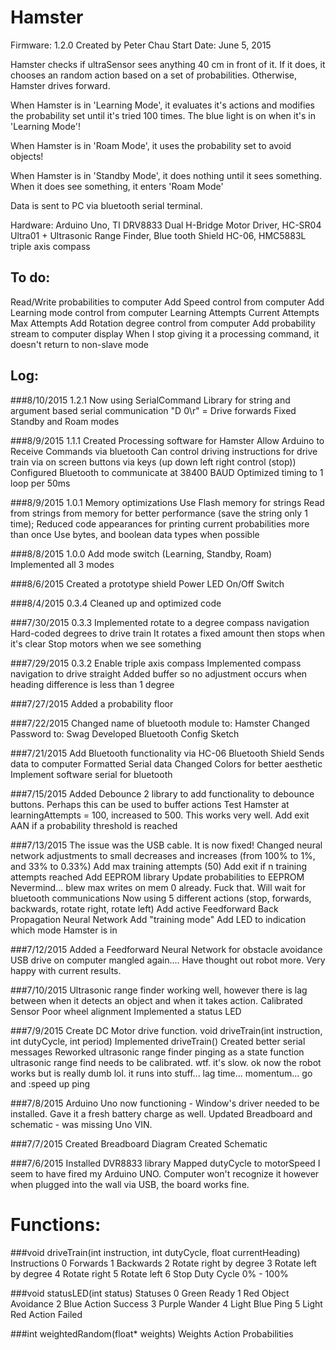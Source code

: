 Hamster
=======
Firmware: 1.2.0 
Created by Peter Chau
Start Date: June 5, 2015

Hamster checks if ultraSensor sees anything 40 cm in front of it. If it does, it chooses an random action based on a set of probabilities. Otherwise, Hamster drives forward. 

When Hamster is in 'Learning Mode', it evaluates it's actions and modifies the probability set until it's tried 100 times. The blue light is on when it's in 'Learning Mode'!

When Hamster is in 'Roam Mode', it uses the probability set to avoid objects!

When Hamster is in 'Standby Mode', it does nothing until it sees something. When it does see something, it enters 'Roam Mode'

Data is sent to PC via bluetooth serial terminal.

Hardware: Arduino Uno, TI DRV8833 Dual H-Bridge Motor Driver, HC-SR04 Ultra01 + Ultrasonic Range Finder, Blue tooth Shield HC-06, HMC5883L triple axis compass

To do:
------
   Read/Write probabilities to computer
   Add Speed control from computer
   Add Learning mode control from computer
   	Learning Attempts
   	Current Attempts
   	Max Attempts
   Add Rotation degree control from computer
   Add probability stream to computer display
   When I stop giving it a processing command, it doesn't return to non-slave mode
   
Log:
----
###8/10/2015 1.2.1
	Now using SerialCommand Library for string and argument based serial communication
		"D 0\r" = Drive forwards
	Fixed Standby and Roam modes

###8/9/2015 1.1.1
	Created Processing software for Hamster
	Allow Arduino to Receive Commands via bluetooth
		Can control driving instructions for drive train
			via on screen buttons
			via keys (up down left right control (stop))
	Configured Bluetooth to communicate at 38400 BAUD
		Optimized timing  to 1 loop per 50ms

###8/9/2015 1.0.1
	Memory optimizations
		Use Flash memory for strings
			Read from strings from memory for better performance (save the string only 1 time);
		Reduced code appearances for printing current probabilities more than once
		Use bytes, and boolean data types when possible

###8/8/2015 1.0.0
   Add mode switch (Learning, Standby, Roam)
   		Implemented all 3 modes
   		
###8/6/2015
	Created a prototype shield
	Power LED
	On/Off Switch

###8/4/2015 0.3.4
   Cleaned up and optimized code

###7/30/2015 0.3.3
   Implemented rotate to a degree compass navigation
      Hard-coded degrees to drive train
	  It rotates a fixed amount then stops when it's clear
   Stop motors when we see something	

###7/29/2015 0.3.2
   Enable triple axis compass
   Implemented compass navigation to drive straight
	   Added buffer so no adjustment occurs when heading difference is less than 1 degree 

###7/27/2015
   Added a probability floor

###7/22/2015
   Changed name of bluetooth module to: Hamster
   Changed Password to: Swag
   Developed Bluetooth Config Sketch

###7/21/2015
   Add Bluetooth functionality via HC-06 Bluetooth Shield
	  Sends data to computer
	  Formatted Serial data
   Changed Colors for better aesthetic
   Implement software serial for bluetooth

###7/15/2015
   Added Debounce 2 library to add functionality to debounce buttons. Perhaps this can be used to buffer actions
   Test Hamster at learningAttempts = 100, increased to 500. This works very well.
   Add exit AAN if a probability threshold is reached

###7/13/2015
   The issue was the USB cable. It is now fixed!
   Changed neural network adjustments to small decreases and increases (from 100% to 1%, and 33% to 0.33%)
   Add max training attempts (50)
     Add exit if n training attempts reached
   Add EEPROM library
     Update probabilities to EEPROM
     Nevermind... blew max writes on mem 0 already. Fuck that. Will wait for bluetooth communications
   Now using 5 different actions (stop, forwards, backwards, rotate right, rotate left)
   Add active Feedforward Back Propagation Neural Network
     Add "training mode"
   Add LED to indication which mode Hamster is in

###7/12/2015
   Added a Feedforward Neural Network for obstacle avoidance
   USB drive on computer mangled again.... Have thought out robot more. Very happy with current results.

###7/10/2015
   Ultrasonic range finder working well, however there is lag between when it detects an object and when it takes action.
     Calibrated Sensor
   Poor wheel alignment
   Implemented a status LED

###7/9/2015
   Create DC Motor drive function. void driveTrain(int instruction, int dutyCycle, int period)
   Implemented driveTrain()
   Created better serial messages
   Reworked ultrasonic range finder pinging as a state function
   ultrasonic range find needs to be calibrated. wtf. it's slow.
   ok now the robot works but is really dumb lol. it runs into stuff... lag time... momentum... go and :speed up ping

###7/8/2015
   Arduino Uno now functioning - Window's driver needed to be installed. Gave it a fresh battery charge as well.
   Updated Breadboard and schematic - was missing Uno VIN.

###7/7/2015
   Created Breadboard Diagram
   Created Schematic

###7/6/2015
   Installed DVR8833 library
   Mapped dutyCycle to motorSpeed
   I seem to have fired my Arduino UNO. Computer won't recognize it however when plugged into the wall via USB, the board works fine.

Functions:
==========

###void driveTrain(int instruction, int dutyCycle, float currentHeading)
Instructions
   0   Forwards
   1   Backwards
   2   Rotate right by degree
   3   Rotate left by degree
   4   Rotate right
   5   Rotate left
   6   Stop
Duty Cycle
   0% - 100%

###void statusLED(int status)
Statuses
   0   Green   Ready
   1   Red   Object Avoidance
   2   Blue   Action Success
   3   Purple   Wander
   4   Light Blue   Ping
   5   Light Red    Action Failed

###int weightedRandom(float* weights)
Weights
   Action Probabilities
